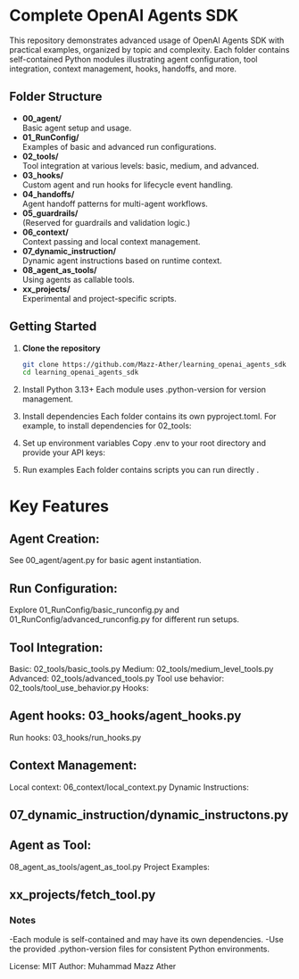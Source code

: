 # Complete OpenAI Agents SDK

This repository demonstrates advanced usage of OpenAI Agents SDK with practical examples, organized by topic and complexity. Each folder contains self-contained Python modules illustrating agent configuration, tool integration, context management, hooks, handoffs, and more.

## Folder Structure

- **00_agent/**  
  Basic agent setup and usage.
- **01_RunConfig/**  
  Examples of basic and advanced run configurations.
- **02_tools/**  
  Tool integration at various levels: basic, medium, and advanced.
- **03_hooks/**  
  Custom agent and run hooks for lifecycle event handling.
- **04_handoffs/**  
  Agent handoff patterns for multi-agent workflows.
- **05_guardrails/**  
  (Reserved for guardrails and validation logic.)
- **06_context/**  
  Context passing and local context management.
- **07_dynamic_instruction/**  
  Dynamic agent instructions based on runtime context.
- **08_agent_as_tools/**  
  Using agents as callable tools.
- **xx_projects/**  
  Experimental and project-specific scripts.

## Getting Started

1. **Clone the repository**
   ```sh
   git clone https://github.com/Mazz-Ather/learning_openai_agents_sdk
   cd learning_openai_agents_sdk

2. Install Python 3.13+
Each module uses .python-version for version management.

3. Install dependencies
Each folder contains its own pyproject.toml.
For example, to install dependencies for 02_tools:

4. Set up environment variables
Copy .env to your root directory and provide your API keys:

5. Run examples
Each folder contains scripts you can run directly .
# Key Features
## Agent Creation:

See 00_agent/agent.py for basic agent instantiation.

## Run Configuration:

Explore 01_RunConfig/basic_runconfig.py and 01_RunConfig/advanced_runconfig.py for different run setups.

## Tool Integration:

Basic: 02_tools/basic_tools.py
Medium: 02_tools/medium_level_tools.py
Advanced: 02_tools/advanced_tools.py
Tool use behavior: 02_tools/tool_use_behavior.py
Hooks:

## Agent hooks: 03_hooks/agent_hooks.py

Run hooks: 03_hooks/run_hooks.py

## Context Management:

Local context: 06_context/local_context.py
Dynamic Instructions:

## 07_dynamic_instruction/dynamic_instructons.py

## Agent as Tool:

08_agent_as_tools/agent_as_tool.py
Project Examples:

## xx_projects/fetch_tool.py


### Notes
 -Each module is self-contained and may have its own dependencies.
  -Use the provided .python-version files for consistent Python environments.

License: MIT
Author: Muhammad Mazz Ather